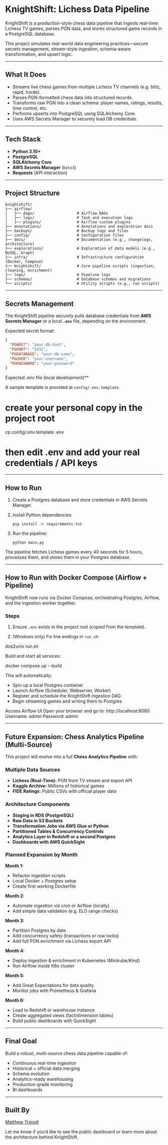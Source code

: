 # KnightShift: Lichess Data Pipeline

KnightShift is a production-style chess data pipeline that ingests real-time
Lichess TV games, parses PGN data, and stores structured game records in a
PostgreSQL database.

This project simulates real-world data engineering practices—secure
secrets management, stream-style ingestion, schema-aware transformation,
and upsert logic.

---

## What It Does

- Streams live chess games from multiple Lichess TV channels (e.g. blitz, rapid, horde).
- Parses PGN-formatted chess data into structured records.
- Transforms raw PGN into a clean schema: player names, ratings, results, time control, etc.
- Performs upserts into PostgreSQL using SQLAlchemy Core.
- Uses AWS Secrets Manager to securely load DB credentials.

---

## Tech Stack

- **Python 3.10+**
- **PostgreSQL**
- **SQLAlchemy Core**
- **AWS Secrets Manager** (`boto3`)
- **Requests** (API interaction)

---

## Project Structure

```
knightshift/
├── airflow/
│   ├── dags/                   # Airflow DAGs
│   ├── logs/                   # Task and execution logs
│   ├── plugins/                # Airflow custom plugins
├── annotations/                # Annotations and exploration docs
├── backups/                    # Backup logs and files
├── config/                     # Configuration files
├── docs/                       # Documentation (e.g., changelogs, architecture)
├── explorations/               # Exploration of data models (e.g., NoSQL, Graph)
├── infra/                      # Infrastructure configuration (Docker, Compose)
├── knightshift/                # Core pipeline scripts (ingestion, cleaning, enrichment)
├── logs/                       # Pipeline logs
├── schemas/                    # Database schemas and migrations
└── scripts/                    # Utility scripts (e.g., run scripts)
```

---

## Secrets Management

The KnightShift pipeline securely pulls database credentials from **AWS Secrets Manager** or a local **`.env`** file, depending on the environment.

Expected secret format:

```json
{
  "PGHOST": "your-db-host",
  "PGPORT": "5432",
  "PGDATABASE": "your-db-name",
  "PGUSER": "your-username",
  "PGPASSWORD": "your-password"
}
```

Expected .env file (local development)**

A sample template is provided at `config/.env.template`.

# create your personal copy in the project root
cp config/.env.template .env
# then edit .env and add your real credentials / API keys

---

## How to Run

1. Create a Postgres database and store credentials in AWS Secrets Manager.

2. Install Python dependencies:

   ```
   pip install -r requirements.txt
   ```

3. Run the pipeline:

   ```
   python main.py
   ```

The pipeline fetches Lichess games every 40 seconds for 5 hours, 
processes them, and stores them in your Postgres database.

---

## How to Run with Docker Compose (Airflow + Pipeline)

KnightShift now runs via Docker Compose, orchestrating Postgres, Airflow, and the ingestion worker together.

### Steps

1. Ensure `.env` exists in the project root (copied from the template).

2. (Windows only) Fix line endings in `run.sh`:

dos2unix run.sh

Build and start all services:

docker compose up --build

This will automatically:
- Spin up a local Postgres container
- Launch Airflow (Scheduler, Webserver, Worker)
- Register and schedule the KnightShift ingestion DAG
- Begin streaming games and writing them to Postgres

Access Airflow UI
Open your browser and go to:
http://localhost:8080
Username: admin
Password: admin

---

## Future Expansion: Chess Analytics Pipeline (Multi-Source)

This project will evolve into a full **Chess Analytics Pipeline** with:

### Multiple Data Sources

- **Lichess (Real-Time):** PGN from TV stream and export API
- **Kaggle Archive:** Millions of historical games
- **FIDE Ratings:** Public CSVs with official player data

### Architecture Components

- **Staging in RDS (PostgreSQL)**
- **Raw Data in S3 Buckets**
- **Transformation Jobs via AWS Glue or Python**
- **Partitioned Tables & Concurrency Controls**
- **Analytics Layer in Redshift or a second Postgres**
- **Dashboards with AWS QuickSight**

### Planned Expansion by Month

**Month 1:**

- Refactor ingestion scripts
- Local Docker + Postgres setup
- Create first working Dockerfile

**Month 2:**

- Automate ingestion via cron or Airflow (locally)
- Add simple data validation (e.g. ELO range checks)

**Month 3:**

- Partition Postgres by date
- Add concurrency safety (transactions or row locks)
- Add full PGN enrichment via Lichess export API

**Month 4:**

- Deploy ingestion & enrichment in Kubernetes (Minikube/Kind)
- Run Airflow inside K8s cluster

**Month 5:**

- Add Great Expectations for data quality
- Monitor jobs with Prometheus & Grafana

**Month 6:**

- Load to Redshift or warehouse instance
- Create aggregated views (fact/dimension tables)
- Build public dashboards with QuickSight

---

## Final Goal

Build a robust, multi-source chess data pipeline capable of:

- Continuous real-time ingestion
- Historical + official data merging
- Schema evolution
- Analytics-ready warehousing
- Production-grade monitoring
- BI dashboards

---

## Built By

[Matthew Tripodi](https://github.com/okv627)

Let me know if you’d like to see the public dashboard or learn more about
the architecture behind KnightShift.
